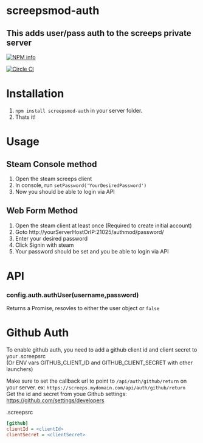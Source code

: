 # screepsmod-auth

## This adds user/pass auth to the screeps private server

[![NPM info](https://nodei.co/npm/screepsmod-auth.png?downloads=true)](https://npmjs.org/package/screepsmod-auth)

[![Circle CI](https://circleci.com/gh/ScreepsMods/screepsmod-auth.svg?style=shield)](https://circleci.com/gh/ScreepsMods/screepsmod-auth)

# Installation 

1. `npm install screepsmod-auth` in your server folder.
2. Thats it!

# Usage

## Steam Console method
1. Open the steam screeps client
2. In console, run `setPassword('YourDesiredPassword')`
3. Now you should be able to login via API

## Web Form Method
1. Open the steam client at least once (Required to create initial account)
2. Goto http://yourServerHostOrIP:21025/authmod/password/
3. Enter your desired password
4. Click Signin with steam
5. Your password should be set and you be able to login via API

# API

### config.auth.authUser(username,password)
Returns a Promise, resovles to either the user object or `false`

# Github Auth
To enable github auth, you need to add a github client id and client secret to your .screepsrc  
(Or ENV vars GITHUB_CLIENT_ID and GITHUB_CLIENT_SECRET with other launchers)

Make sure to set the callback url to point to `/api/auth/github/return` on your server. ex: `https://screeps.mydomain.com/api/auth/github/return`  
Get the id and secret from youe Github settings: https://github.com/settings/developers

.screepsrc
```ini
[github]
clientId = <clientId>
clientSecret = <clientSecret>
```